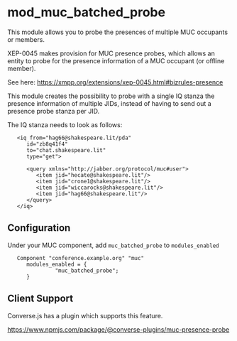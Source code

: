 # mod_muc_batched_probe

This module allows you to probe the presences of multiple MUC occupants or members.

XEP-0045 makes provision for MUC presence probes, which allows an entity to
probe for the presence information of a MUC occupant (or offline member).

See here: https://xmpp.org/extensions/xep-0045.html#bizrules-presence

This module creates the possibility to probe with a single IQ stanza the
presence information of multiple JIDs, instead of having to send out a presence
probe stanza per JID.

The IQ stanza needs to look as follows:

```
   <iq from="hag66@shakespeare.lit/pda"
      id="zb8q41f4"
      to="chat.shakespeare.lit"
      type="get">

      <query xmlns="http://jabber.org/protocol/muc#user">
         <item jid="hecate@shakespeare.lit"/>
         <item jid="crone1@shakespeare.lit"/>
         <item jid="wiccarocks@shakespeare.lit"/>
         <item jid="hag66@shakespeare.lit"/>
      </query>
   </iq>
```



## Configuration

Under your MUC component, add `muc_batched_probe` to `modules_enabled`

```
   Component "conference.example.org" "muc"
      modules_enabled = {
               "muc_batched_probe";
      }
```


## Client Support

Converse.js has a plugin which supports this feature.

https://www.npmjs.com/package/@converse-plugins/muc-presence-probe
